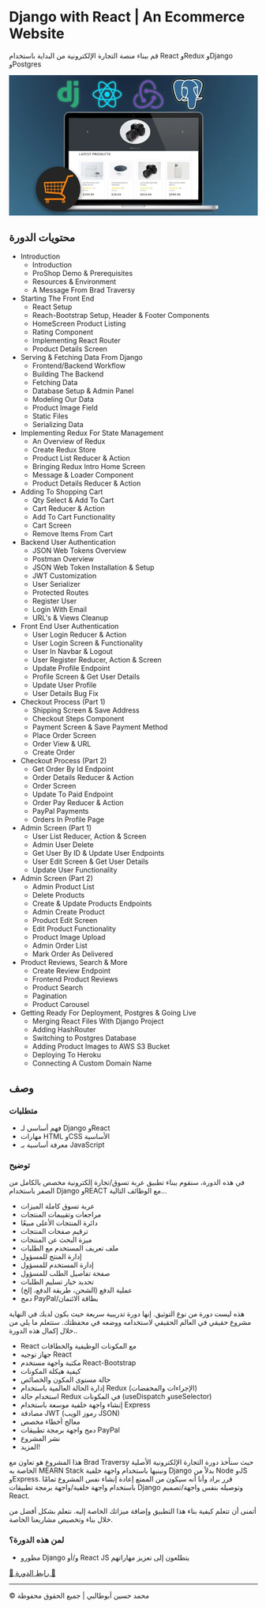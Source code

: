 
<!-- ©©©©©©©©©©©©©©©©©©©©©©©© All Rights Are Reserved By Muhammad Husain Abootalebi ©©©©©©©©©©©©©©©©©©©©©©©©©©©©©©©©©© -->

# Django with React | An Ecommerce Website

قم ببناء منصة التجارة الإلكترونية من البداية باستخدام React وRedux وDjango وPostgres

![Django For Beginners](../../assets/Courses/Course%20Covers/0%20-%202%20-%20Django%20with%20React%20An%20Ecommerce%20Website.webp)

## محتويات الدورة

- Introduction
  - Introduction
  - ProShop Demo & Prerequisites
  - Resources & Environment
  - A Message From Brad Traversy
- Starting The Front End
  - React Setup
  - Reach-Bootstrap Setup, Header & Footer Components
  - HomeScreen Product Listing
  - Rating Component
  - Implementing React Router
  - Product Details Screen
- Serving & Fetching Data From Django
  - Frontend/Backend Workflow
  - Building The Backend
  - Fetching Data
  - Database Setup & Admin Panel
  - Modeling Our Data
  - Product Image Field
  - Static Files
  - Serializing Data
- Implementing Redux For State Management
  - An Overview of Redux
  - Create Redux Store
  - Product List Reducer & Action
  - Bringing Redux Intro Home Screen
  - Message & Loader Component
  - Product Details Reducer & Action
- Adding To Shopping Cart
  - Qty Select & Add To Cart
  - Cart Reducer & Action
  - Add To Cart Functionality
  - Cart Screen
  - Remove Items From Cart
- Backend User Authentication
  - JSON Web Tokens Overview
  - Postman Overview
  - JSON Web Token Installation & Setup
  - JWT Customization
  - User Serializer
  - Protected Routes
  - Register User
  - Login With Email
  - URL's & Views Cleanup
- Front End User Authentication
  - User Login Reducer & Action
  - User Login Screen & Functionality
  - User In Navbar & Logout
  - User Register Reducer, Action & Screen
  - Update Profile Endpoint
  - Profile Screen & Get User Details
  - Update User Profile
  - User Details Bug Fix
- Checkout Process (Part 1)
  - Shipping Screen & Save Address
  - Checkout Steps Component
  - Payment Screen & Save Payment Method
  - Place Order Screen
  - Order View & URL
  - Create Order
- Checkout Process (Part 2)
  - Get Order By Id Endpoint
  - Order Details Reducer & Action
  - Order Screen
  - Update To Paid Endpoint
  - Order Pay Reducer & Action
  - PayPal Payments
  - Orders In Profile Page
- Admin Screen (Part 1)
  - User List Reducer, Action & Screen
  - Admin User Delete
  - Get User By ID & Update User Endpoints
  - User Edit Screen & Get User Details
  - Update User Functionality
- Admin Screen (Part 2)
  - Admin Product List
  - Delete Products
  - Create & Update Products Endpoints
  - Admin Create Product
  - Product Edit Screen
  - Edit Product Functionality
  - Product Image Upload
  - Admin Order List
  - Mark Order As Delivered
- Product Reviews, Search & More
  - Create Review Endpoint
  - Frontend Product Reviews
  - Product Search
  - Pagination
  - Product Carousel
- Getting Ready For Deployment, Postgres & Going Live
  - Merging React Files With Django Project
  - Adding HashRouter
  - Switching to Postgres Database
  - Adding Product Images to AWS S3 Bucket
  - Deploying To Heroku
  - Connecting A Custom Domain Name

## وصف

### متطلبات

- فهم أساسي لـ Django وReact
- مهارات HTML وCSS الأساسية
- معرفة أساسية بـ JavaScript

### توضيح

في هذه الدورة، سنقوم ببناء تطبيق عربة تسوق/تجارة إلكترونية مخصص بالكامل من الصفر باستخدام Django وREACT مع الوظائف التالية...

- عربة تسوق كاملة الميزات
- مراجعات وتقييمات المنتجات
- دائرة المنتجات الأعلى مبيعًا
- ترقيم صفحات المنتجات
- ميزة البحث عن المنتجات
- ملف تعريف المستخدم مع الطلبات
- إدارة المنتج للمسؤول
- إدارة المستخدم للمسؤول
- صفحة تفاصيل الطلب للمسؤول
- تحديد خيار تسليم الطلبات
- عملية الدفع (الشحن، طريقة الدفع، إلخ)
- دمج PayPal/بطاقة الائتمان

هذه ليست دورة من نوع التوثيق. إنها دورة تدريبية سريعة حيث يكون لديك في النهاية مشروع حقيقي في العالم الحقيقي لاستخدامه ووضعه في محفظتك. ستتعلم ما يلي من خلال إكمال هذه الدورة..

- React مع المكونات الوظيفية والخطافات
- جهاز توجيه React
- مكتبة واجهة مستخدم React-Bootstrap
- كيفية هيكلة المكونات
- حالة مستوى المكون والخصائص
- إدارة الحالة العالمية باستخدام Redux (الإجراءات والمخفضات)
- استخدام حالة Redux في المكونات (useDispatch وuseSelector)
- إنشاء واجهة خلفية موسعة باستخدام Express
- مصادقة JWT (رموز الويب JSON)
- معالج أخطاء مخصص
- دمج واجهة برمجة تطبيقات PayPal
- نشر المشروع
- المزيد!

هذا المشروع هو تعاون مع Brad Traversy حيث سنأخذ دورة التجارة الإلكترونية الأصلية الخاصة به MEARN Stack ونبنيها باستخدام واجهة خلفية Django بدلاً من Node وJS وExpress. قرر براد وأنا أنه سيكون من الممتع إعادة إنشاء نفس المشروع تمامًا باستخدام واجهة خلفية/واجهة برمجة تطبيقات Django وتوصيله بنفس واجهة/تصميم React.

أتمنى أن تتعلم كيفية بناء هذا التطبيق وإضافة ميزاتك الخاصة إليه. نتعلم بشكل أفضل من خلال بناء وتخصيص مشاريعنا الخاصة.

### لمن هذه الدورة؟

- مطورو Django و/أو React JS يتطلعون إلى تعزيز مهاراتهم

[🔗 رابط الدورة 🔗](https://www.udemy.com/course/django-with-react-an-ecommerce-website/?couponCode=ST21MT121624)

---

© محمد حسين أبوطالبي | جميع الحقوق محفوظة

<!-- ©©©©©©©©©©©©©©©©©©©©©©©© All Rights Are Reserved By Muhammad Husain Abootalebi ©©©©©©©©©©©©©©©©©©©©©©©©©©©©©©©©©© -->
